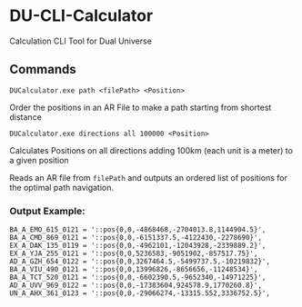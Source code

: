 # DU-CLI-Calculator

Calculation CLI Tool for Dual Universe

## Commands

```
DUCalculator.exe path <filePath> <Position>
```
Order the positions in an AR File to make a path starting from shortest distance

```
DUCalculator.exe directions all 100000 <Position>
```
Calculates Positions on all directions adding 100km (each unit is a meter) to a given position

Reads an AR file from `filePath` and outputs an ordered list of positions for the optimal path navigation.

### Output Example:

```
BA_A_EMO_615_0121 = '::pos{0,0,-4868468,-2704013.8,1144904.5}',
BA_A_CMD_869_0121 = '::pos{0,0,-6151337.5,-4122430,-2278690}',
EX_A_DAK_135_0119 = '::pos{0,0,-4962101,-12043928,-2339889.2}',
EX_A_YJA_255_0121 = '::pos{0,0,5236583,-9051902,-857517.75}',
AD_A_GZH_654_0122 = '::pos{0,0,3267464.5,-5499737.5,-10219832}',
BA_A_VIU_490_0121 = '::pos{0,0,13996826,-8656656,-11248534}',
BA_A_TCT_520_0121 = '::pos{0,0,-6602390.5,-9652340,-14971225}',
AD_A_UVV_969_0122 = '::pos{0,0,-17383604,924578.9,1770260.8}',
UN_A_AHX_361_0123 = '::pos{0,0,-29066274,-13315.552,3336752.5}',
```
